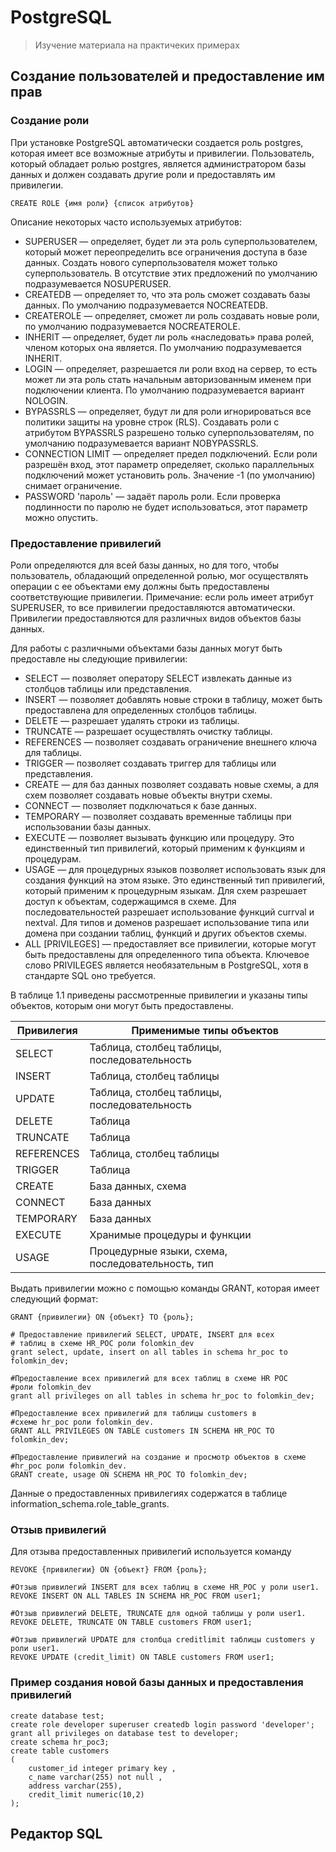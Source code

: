 # PostgreSQL

> Изучение материала на практичеких примерах

## Создание пользователей и предоставление им прав

### Создание роли

При установке PostgreSQL автоматически создается роль postgres, которая
имеет все возможные атрибуты и привилегии. Пользователь, который обладает ролью
postgres, является администратором базы данных и должен создавать другие роли и
предоставлять им привилегии.

```shell
CREATE ROLE {имя роли} {список атрибутов}
 ```

Описание некоторых часто используемых атрибутов:

- SUPERUSER — определяет, будет ли эта роль суперпользователем,
  который может переопределить все ограничения доступа в базе данных. Создать
  нового суперпользователя может только суперпользователь. В отсутствие этих
  предложений по умолчанию подразумевается NOSUPERUSER.
- CREATEDB — определяет то, что эта роль сможет создавать базы данных. По
  умолчанию подразумевается NOCREATEDB.
- CREATEROLE — определяет, сможет ли роль создавать новые роли, по
  умолчанию подразумевается NOCREATEROLE.
- INHERIT — определяет, будет ли роль «наследовать» права ролей, членом которых
  она является. По умолчанию подразумевается INHERIT.
- LOGIN — определяет, разрешается ли роли вход на сервер, то есть может ли эта
  роль стать начальным авторизованным именем при подключении клиента. По
  умолчанию подразумевается вариант NOLOGIN.
- BYPASSRLS — определяет, будут ли для роли игнорироваться все политики защиты
  на уровне строк (RLS). Создавать роли с атрибутом
  BYPASSRLS разрешено только суперпользователям, по умолчанию подразумевается
  вариант NOBYPASSRLS.
- CONNECTION LIMIT — определяет предел подключений. Если роли разрешён вход,
  этот параметр определяет, сколько параллельных подключений может установить
  роль. Значение -1 (по умолчанию) снимает ограничение.
- PASSWORD 'пароль' — задаёт пароль роли. Если проверка подлинности по паролю не
  будет использоваться, этот параметр можно опустить.

### Предоставление привилегий

Роли определяются для всей базы данных, но для того, чтобы пользователь,
обладающий определенной ролью, мог осуществлять операции с ее объектами ему
должны быть предоставлены соответствующие привилегии. Примечание: если роль
имеет атрибут SUPERUSER, то все привилегии предоставляются автоматически.
Привилегии предоставляются для различных видов объектов базы данных.

Для работы с различными объектами базы данных могут быть предоставле­
ны следующие привилегии:

- SELECT — позволяет оператору SELECT извлекать данные из столбцов
  таблицы или представления.
- INSERT — позволяет добавлять новые строки в таблицу, может быть
  предоставлена для определенных столбцов таблицы.
- DELETE — разрешает удалять строки из таблицы.
- TRUNCATE — разрешает осуществлять очистку таблицы.
- REFERENCES — позволяет создавать ограничение внешнего ключа для
  таблицы.
- TRIGGER — позволяет создавать триггер для таблицы или представления.
- CREATE — для баз данных позволяет создавать новые схемы, а для схем
  позволяет создавать новые объекты внутри схемы.
- CONNECT — позволяет подключаться к базе данных.
- TEMPORARY — позволяет создавать временные таблицы при использовании базы
  данных.
- EXECUTE — позволяет вызывать функцию или процедуру. Это единственный тип
  привилегий, который применим к функциям и процедурам.
- USAGE — для процедурных языков позволяет использовать язык для
  создания функций на этом языке. Это единственный тип привилегий, который
  применим к процедурным языкам. Для схем разрешает доступ к объектам,
  содержащимся в схеме. Для последовательностей разрешает использование функций
  currval и nextval. Для типов и доменов разрешает использование типа или
  домена при создании таблиц, функций и других объектов схемы.
- ALL \[PRIVILEGES] — предоставляет все привилегии, которые могут
  быть предоставлены для определенного типа объекта. Ключевое слово
  PRIVILEGES является необязательным в PostgreSQL, хотя в стандарте
  SQL оно требуется.

В таблице 1.1 приведены рассмотренные привилегии и указаны типы
объектов, которым они могут быть предоставлены.

| Привилегия | Применимые типы объектов                          |
|------------|---------------------------------------------------|
| SELECT     | Таблица, столбец таблицы, последовательность      |
| INSERT     | Таблица, столбец таблицы                          |
| UPDATE     | Таблица, столбец таблицы, последовательность      |
| DELETE     | Таблица                                           |
| TRUNCATE   | Таблица                                           |
| REFERENCES | Таблица, столбец таблицы                          |
| TRIGGER    | Таблица                                           |
| CREATE     | База данных, схема                                |
| CONNECT    | База данных                                       |
| TEMPORARY  | База данных                                       |
| EXECUTE    | Хранимые процедуры и функции                      |
| USAGE      | Процедурные языки, схема, последовательность, тип |

Выдать привилегии можно с помощью команды GRANT, которая имеет следующий формат:

```shell
GRANT {привилегии} ON {объект} ТО {роль};

# Предоставление привилегий SELECT, UPDATE, INSERT для всех 
# таблиц в схеме HR_POC роли folomkin_dev
grant select, update, insert on all tables in schema hr_poc to folomkin_dev;

#Предоставление всех привилегий для всех таблиц в схеме HR POC
#роли folomkin_dev
grant all privileges on all tables in schema hr_poc to folomkin_dev;

#Предоставление всех привилегий для таблицы customers в 
#схеме hr_poc роли folomkin_dev.
GRANT ALL PRIVILEGES ON TABLE customers IN SCHEMA HR_POC TO folomkin_dev;

#Предоставление привилегий на создание и просмотр объектов в схеме
#hr_poc роли folomkin_dev.
GRANT create, usage ON SCHEMA HR_POC TO folomkin_dev;
```

Данные о предоставленных привилегиях содержатся в таблице
information_schema.role_table_grants.

### Отзыв привилегий

Для отзыва предоставленных привилегий используется команду

```shell
REVOKE {привилегии} ON {объект} FROM {роль};

#Отзыв привилегий INSERT для всех таблиц в схеме HR_POC у роли user1.
REVOKE INSERT ON ALL TABLES IN SCHEMA HR_POC FROM user1;

#Отзыв привилегий DELETE, TRUNCATE для одной таблицы у роли user1.
REVOKE DELETE, TRUNCATE ON TABLE customers FROM user1;

#Отзыв привилегий UPDATE для столбца creditlimit таблицы customers у роли user1.
REVOKE UPDATE (credit_limit) ON TABLE customers FROM user1;
```

### Пример создания новой базы данных и предоставления привилегий

```shell
create database test;
create role developer superuser createdb login password 'developer';
grant all privileges on database test to developer;
create schema hr_poc3;
create table customers
(
    customer_id integer primary key ,
    c_name varchar(255) not null ,
    address varchar(255),
    credit_limit numeric(10,2)
);
```

## Редактор SQL


